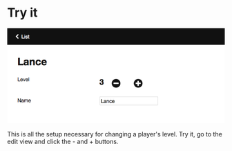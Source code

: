 # Try it

![screenshot level change](screenshot-level.png)

This is all the setup necessary for changing a player's level. Try it, go to the edit view and click the - and + buttons.

